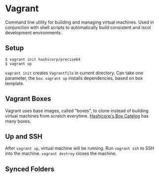 
# Vagrant 
Command line utility for building and managing virtual machines. Used in conjunction with shell scripts to automatically build consistent and iscol development environments.

## Setup
```
$ vagrant init hashicorp/precise64
$ vagrant up
```
`vagrant init` creates `Vagrantfile` in current directory. Can take one parameter, the `box`.
`vagrant up` installs dependencies, based on box template.

## Vagrant Boxes
Vagrant uses base images, called "boxes", to clone instead of building virtual machines from scratch everytime. [Hashicorp's Box Catelog](https://atlas.hashicorp.com/boxes/search) has many boxes.

## Up and SSH
After `vagrant up`, virtual machine will be running. Run `vagrant ssh` to SSH into the machine. `vagrant destroy` closes the machine.

## Synced Folders
